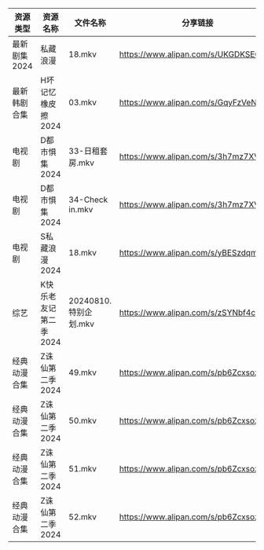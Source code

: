 | 资源类型     | 资源名称          | 文件名称              | 分享链接                                 | 更新时间                |
| -------- | ------------- | ----------------- | ------------------------------------ | ------------------- |
| 最新剧集2024 | 私藏浪漫          | 18.mkv            | https://www.alipan.com/s/UKGDKSEQ1o2 | 2024-08-10 14:09:54 |
| 最新韩剧合集   | H坏记忆橡皮擦2024   | 03.mkv            | https://www.alipan.com/s/GqyFzVeNETy | 2024-08-10 12:05:34 |
| 电视剧      | D都市惧集2024     | 33-日租套房.mkv       | https://www.alipan.com/s/3h7mz7XVT7D | 2024-08-10 14:05:27 |
| 电视剧      | D都市惧集2024     | 34-Check in.mkv   | https://www.alipan.com/s/3h7mz7XVT7D | 2024-08-10 14:05:27 |
| 电视剧      | S私藏浪漫2024     | 18.mkv            | https://www.alipan.com/s/yBESzdqmKM1 | 2024-08-10 14:06:46 |
| 综艺       | K快乐老友记第二季2024 | 20240810.特别企划.mkv | https://www.alipan.com/s/zSYNbf4cpYQ | 2024-08-10 14:07:57 |
| 经典动漫合集   | Z诛仙第二季2024    | 49.mkv            | https://www.alipan.com/s/pb6ZcxsozSy | 2024-08-10 14:07:33 |
| 经典动漫合集   | Z诛仙第二季2024    | 50.mkv            | https://www.alipan.com/s/pb6ZcxsozSy | 2024-08-10 14:07:32 |
| 经典动漫合集   | Z诛仙第二季2024    | 51.mkv            | https://www.alipan.com/s/pb6ZcxsozSy | 2024-08-10 14:07:32 |
| 经典动漫合集   | Z诛仙第二季2024    | 52.mkv            | https://www.alipan.com/s/pb6ZcxsozSy | 2024-08-10 14:07:32 |
